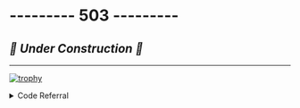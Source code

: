 # **--------- 503 ---------**
## _🚧 Under Construction 🚧_
<!--
**DrSensor/DrsEnsor** is a ✨ _special_ ✨ repository because its `README.md` (this file) appears on your GitHub profile.

Here are some ideas to get you started:

- 🔭 I’m currently working on ...
- 🌱 I’m currently learning ...
- 👯 I’m looking to collaborate on ...
- 🤔 I’m looking for help with ...
- 💬 Ask me about ...
- 📫 How to reach me: ...
- 😄 Pronouns: ...
- ⚡ Fun fact: ...
-->
-----------------------------
[![trophy](https://github-profile-trophy.vercel.app/?username=drsensor&no-bg=true&no-frame=true&row=1&theme=onedark)](https://github.com/ryo-ma/github-profile-trophy)
<details><summary>Code Referral</summary>
  
[![WARP+](https://img.shields.io/badge/WARP+-1%20GB-orange?style=for-the-badge)](https://warp.plus/EFxD6)
<!-- [![CTBot](https://img.shields.io/badge/CTBot-0.2%20TRX-blue?style=for-the-badge)](https://ctbot.io/login?invite=ucsdgk) -->
</details>
